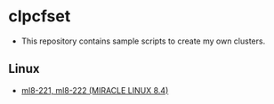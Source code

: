 # clpcfset
- This repository contains sample scripts to create my own clusters.

## Linux
- [ml8-221, ml8-222 (MIRACLE LINUX 8.4)](https://github.com/fukunagt/clpcfset/blob/main/linux/ml8-221-222/1grp-1md-witness/lin-1grp-1md-witness.pl)
